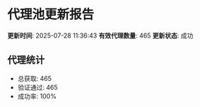 # 代理池更新报告

**更新时间**: 2025-07-28 11:36:43
**有效代理数量**: 465
**更新状态**:  成功

## 代理统计
- 总获取: 465
- 验证通过: 465
- 成功率: 100%
